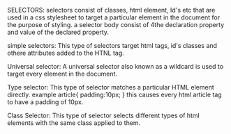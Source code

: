 SELECTORS:
selectors consist of classes, html element, Id's etc that are used in a css stylesheet to target a particular element in the document for the purpose of styling. a selector body consist of 4the declaration property and value of the declared property.

simple selectors: 
    This type of selectors target html tags, id's classes and othere attributes added to the HTNL tag.

Universal selector:
    A universal selector also known as a wildcard is used to target every element in the document.

Type selector:
    This type of selector matches a particular HTML element directly. example
    article{
        padding:10px;
    }
    this causes every html article tag to have a padding of 10px.

Class Selector:
    This type of selector selects different types of html elements with the same class applied to them.